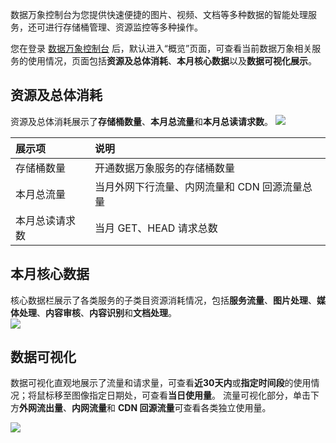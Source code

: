 数据万象控制台为您提供快速便捷的图片、视频、文档等多种数据的智能处理服务，还可进行存储桶管理、资源监控等多种操作。

您在登录 [数据万象控制台](https://console.cloud.tencent.com/ci) 后，默认进入“概览”页面，可查看当前数据万象相关服务的使用情况，页面包括**资源及总体消耗**、**本月核心数据**以及**数据可视化展示**。

## 资源及总体消耗

资源及总体消耗展示了**存储桶数量**、**本月总流量**和**本月总读请求数**。
![](https://main.qcloudimg.com/raw/71dc7ca2c42d13c141853be129c68111.png)

| 展示项         | 说明                                          |
| :------------- | :-------------------------------------------- |
| 存储桶数量     | 开通数据万象服务的存储桶数量                  |
| 本月总流量     | 当月外网下行流量、内网流量和 CDN 回源流量总量 |
| 本月总读请求数 | 当月 GET、HEAD 请求总数                       |


## 本月核心数据

核心数据栏展示了各类服务的子类目资源消耗情况，包括**服务流量**、**图片处理**、**媒体处理**、**内容审核**、**内容识别**和**文档处理**。  
![](https://main.qcloudimg.com/raw/e486497830baa987849a635fe39e4a03.png)



## 数据可视化

数据可视化直观地展示了流量和请求量，可查看**近30天内**或**指定时间段**的使用情况；将鼠标移至图像指定日期处，可查看**当日使用量**。
流量可视化部分，单击下方**外网流出量**、**内网流量**和 **CDN 回源流量**可查看各类独立使用量。

![](https://main.qcloudimg.com/raw/87cc2771f26aebd3392583c2ce066970.png)



